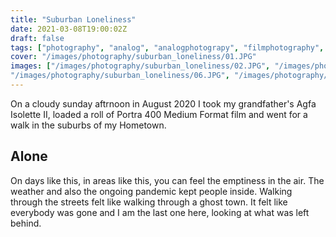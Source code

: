 ```yaml
---
title: "Suburban Loneliness"
date: 2021-03-08T19:00:02Z
draft: false
tags: ["photography", "analog", "analogphotograpy", "filmphotography", "mediumforkat"]
cover: "/images/photography/suburban_loneliness/01.JPG"
images: ["/images/photography/suburban_loneliness/02.JPG", "/images/photography/suburban_loneliness/03.JPG", "/images/photography/suburban_loneliness/04.JPG", "/images/photography/suburban_loneliness/05.JPG",
"/images/photography/suburban_loneliness/06.JPG", "/images/photography/suburban_loneliness/07.JPG", "/images/photography/suburban_loneliness/08.JPG", "/images/photography/suburban_loneliness/09.JPG", "/images/photography/suburban_loneliness/10.JPG", "/images/photography/suburban_loneliness/11.JPG"]
---
```

On a cloudy sunday aftrnoon in August 2020 I took my grandfather's Agfa Isolette II, loaded a roll of Portra 400 Medium Format film and went for a walk in the suburbs of my Hometown.

## Alone
On days like this, in areas like this, you can feel the emptiness in the air. The weather and also the ongoing pandemic kept people inside. Walking through the streets felt like walking through a ghost town. It felt like everybody was gone and I am the last one here, looking at what was left behind.

